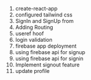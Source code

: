 

1. create-react-app
2. configured tailwind css
3. SignIn and SignUp from
4. Adding Routing
5. useref hoof
6. login validation
7. firebase app deployment
8. using firebase api for signup
9. using firebase api for signin
10. Implement signout feature
11. update profile
